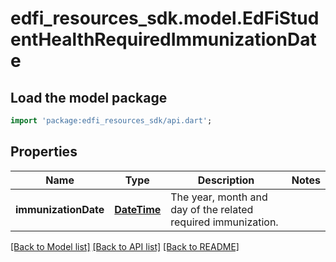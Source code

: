 # edfi_resources_sdk.model.EdFiStudentHealthRequiredImmunizationDate

## Load the model package
```dart
import 'package:edfi_resources_sdk/api.dart';
```

## Properties
Name | Type | Description | Notes
------------ | ------------- | ------------- | -------------
**immunizationDate** | [**DateTime**](DateTime.md) | The year, month and day of the related required immunization. | 

[[Back to Model list]](../README.md#documentation-for-models) [[Back to API list]](../README.md#documentation-for-api-endpoints) [[Back to README]](../README.md)


